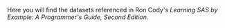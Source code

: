 Here you will find the datasets referenced in Ron Cody's *Learning SAS by Example: A Programmer's Guide, Second Edition*. 
 
